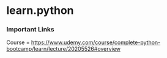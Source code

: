 # learn.python

### Important Links
Course = https://www.udemy.com/course/complete-python-bootcamp/learn/lecture/20205526#overview
